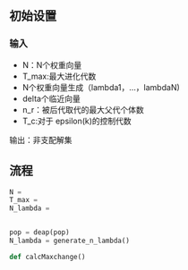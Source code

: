 ## 初始设置
### 输入
- N：N个权重向量
- T_max:最大进化代数
- N个权重向量生成（lambda1，...，lambdaN)
- delta个临近向量
- n_r：被后代取代的最大父代个体数
- T_c:对于 epsilon(k)的控制代数

输出：非支配解集

## 流程

```python
N =
T_max =
N_lambda = 


pop = deap(pop)
N_lambda = generate_n_lambda()

def calcMaxchange()


```
